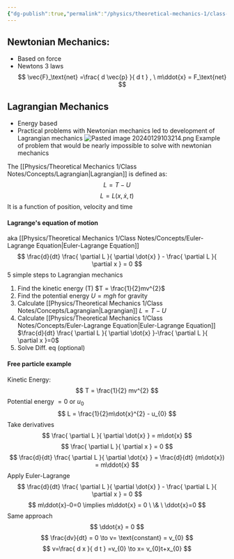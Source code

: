 ```yaml
---
{"dg-publish":true,"permalink":"/physics/theoretical-mechanics-1/class-notes/2024-01-23-lagrangian-mechanics/"}
---
```


## Newtonian Mechanics:
- Based on force
- Newtons 3 laws
$$
\vec{F}_\text{net} =\frac{ d \vec{p} }{ d t }  , \ m\ddot{x} = F_\text{net}
$$
## Lagrangian Mechanics
- Energy based
- Practical problems with Newtonian mechanics led to development of Lagrangian mechanics
![Pasted image 20240129103214.png](/img/user/Attachments/Images/Pasted%20image%2020240129103214.png)
Example of problem that would be nearly impossible to solve with newtonian mechanics

The [[Physics/Theoretical Mechanics 1/Class Notes/Concepts/Lagrangian\|Lagrangian]] is defined as:
$$
L = T-U
$$
$$
L = L(x,\dot{x},t)
$$
It is a function of position, velocity and time 

#### Lagrange's equation of motion 
aka [[Physics/Theoretical Mechanics 1/Class Notes/Concepts/Euler-Lagrange Equation\|Euler-Lagrange Equation]]
$$
\frac{d}{dt} \frac{ \partial L }{ \partial \dot{x} } - \frac{ \partial L }{ \partial x }  = 0
$$
5 simple steps to Lagrangian mechanics 
1. Find the kinetic energy (T)
	$T = \frac{1}{2}mv^{2}$
2. Find the potential energy 
	$U=mgh$ for gravity
3. Calculate [[Physics/Theoretical Mechanics 1/Class Notes/Concepts/Lagrangian\|Lagrangian]]
	$L = T-U$
4. Calculate [[Physics/Theoretical Mechanics 1/Class Notes/Concepts/Euler-Lagrange Equation\|Euler-Lagrange Equation]]
	$\frac{d}{dt} \frac{ \partial L }{ \partial \dot{x} }-\frac{ \partial L }{ \partial x }=0$
5. Solve Diff. eq (optional)

#### Free particle example
Kinetic Energy: 
$$
T = \frac{1}{2} mv^{2} 
$$
Potential energy $= 0$ or $u_{0}$
$$
L = \frac{1}{2}m\dot{x}^{2} - u_{0}
$$
Take derivatives 
$$
\frac{ \partial L }{ \partial \dot{x} }  = m\dot{x}
$$
$$
\frac{ \partial L }{ \partial x }  = 0
$$
$$
\frac{d}{dt}  \frac{ \partial L }{ \partial \dot{x} }   = \frac{d}{dt} (m\dot{x}) = m\ddot{x}
$$
Apply Euler-Lagrange
$$
\frac{d}{dt} \frac{ \partial L }{ \partial \dot{x} } - \frac{ \partial L }{ \partial x } = 0 
$$
$$
m\ddot{x}-0=0 \implies m\ddot{x} = 0 \ \& \ \ddot{x}=0
$$
Same approach
$$
\ddot{x} = 0
$$
$$
\frac{dv}{dt} = 0 \to v= \text{constant} = v_{0}
$$
$$
v=\frac{ d x }{ d t } =v_{0} \to x= v_{0}t+x_{0}
$$

 